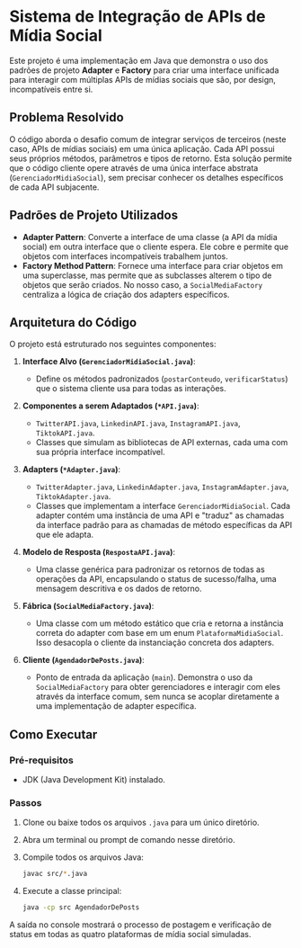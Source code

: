 # Sistema de Integração de APIs de Mídia Social

Este projeto é uma implementação em Java que demonstra o uso dos padrões de projeto **Adapter** e **Factory** para criar uma interface unificada para interagir com múltiplas APIs de mídias sociais que são, por design, incompatíveis entre si.

## Problema Resolvido

O código aborda o desafio comum de integrar serviços de terceiros (neste caso, APIs de mídias sociais) em uma única aplicação. Cada API possui seus próprios métodos, parâmetros e tipos de retorno. Esta solução permite que o código cliente opere através de uma única interface abstrata (`GerenciadorMidiaSocial`), sem precisar conhecer os detalhes específicos de cada API subjacente.

## Padrões de Projeto Utilizados

  * **Adapter Pattern**: Converte a interface de uma classe (a API da mídia social) em outra interface que o cliente espera. Ele cobre e permite que objetos com interfaces incompatíveis trabalhem juntos.
  * **Factory Method Pattern**: Fornece uma interface para criar objetos em uma superclasse, mas permite que as subclasses alterem o tipo de objetos que serão criados. No nosso caso, a `SocialMediaFactory` centraliza a lógica de criação dos adapters específicos.

## Arquitetura do Código

O projeto está estruturado nos seguintes componentes:

1.  **Interface Alvo (`GerenciadorMidiaSocial.java`)**:

      * Define os métodos padronizados (`postarConteudo`, `verificarStatus`) que o sistema cliente usa para todas as interações.

2.  **Componentes a serem Adaptados (`*API.java`)**:

      * `TwitterAPI.java`, `LinkedinAPI.java`, `InstagramAPI.java`, `TiktokAPI.java`.
      * Classes que simulam as bibliotecas de API externas, cada uma com sua própria interface incompatível.

3.  **Adapters (`*Adapter.java`)**:

      * `TwitterAdapter.java`, `LinkedinAdapter.java`, `InstagramAdapter.java`, `TiktokAdapter.java`.
      * Classes que implementam a interface `GerenciadorMidiaSocial`. Cada adapter contém uma instância de uma API e "traduz" as chamadas da interface padrão para as chamadas de método específicas da API que ele adapta.

4.  **Modelo de Resposta (`RespostaAPI.java`)**:

      * Uma classe genérica para padronizar os retornos de todas as operações da API, encapsulando o status de sucesso/falha, uma mensagem descritiva e os dados de retorno.

5.  **Fábrica (`SocialMediaFactory.java`)**:

      * Uma classe com um método estático que cria e retorna a instância correta do adapter com base em um enum `PlataformaMidiaSocial`. Isso desacopla o cliente da instanciação concreta dos adapters.

6.  **Cliente (`AgendadorDePosts.java`)**:

      * Ponto de entrada da aplicação (`main`). Demonstra o uso da `SocialMediaFactory` para obter gerenciadores e interagir com eles através da interface comum, sem nunca se acoplar diretamente a uma implementação de adapter específica.

## Como Executar

### Pré-requisitos

  * JDK (Java Development Kit) instalado.

### Passos

1.  Clone ou baixe todos os arquivos `.java` para um único diretório.

2.  Abra um terminal ou prompt de comando nesse diretório.

3.  Compile todos os arquivos Java:

    ```bash
    javac src/*.java
    ```

4.  Execute a classe principal:

    ```bash
    java -cp src AgendadorDePosts
    ```

A saída no console mostrará o processo de postagem e verificação de status em todas as quatro plataformas de mídia social simuladas.